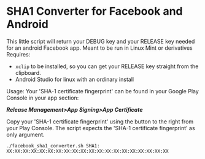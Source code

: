 # SHA1 Converter for Facebook and Android

This little script will return your DEBUG key and your RELEASE key needed for an android Facebook app.
Meant to be run in Linux Mint or derivatives
Requires:

- `xclip` to be installed, so you can get your RELEASE key straight from the clipboard.
- Android Studio for linux with an ordinary install

Usage:
Your 'SHA-1 certificate fingerprint' can be found in your Google Play Console in your app section:

***Release Management>App Signing>App Certificate***

Copy your 'SHA-1 certificate fingerprint' using the button to the right from your Play Console.
The script expects the 'SHA-1 certificate fingerprint' as only argument.

`./facebook_sha1_converter.sh SHA1: XX:XX:XX:XX:XX:XX:XX:XX:XX:XX:XX:XX:XX:XX:XX:XX:XX:XX:XX:XX`
